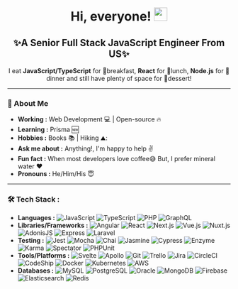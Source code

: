 <div id="header" align="center">
  <img src="https://komarev.com/ghpvc/?username=tydus0708&style=flat-square&color=blue" alt=""/>
  <h1>
    Hi, everyone!
    <img src="https://media.giphy.com/media/hvRJCLFzcasrR4ia7z/giphy.gif" width="30px"/>
  </h1>
  <h2>
    ✨A Senior Full Stack JavaScript Engineer From US✨
  </h2>
  <p>
    I eat <b>JavaScript/TypeScript</b> for 🥓breakfast, <b>React</b> for 🥪lunch, <b>Node.js</b> for 🍖dinner and still have plenty of space for 🍹dessert!
  </p>
</div>

---

### 🤔 About Me
-  **Working :**  Web Development 💻 | Open-source 🔥
-  **Learning :** Prisma 🆕
-  **Hobbies :** Books :books: | Hiking ⛰️:
-  **Ask me about :** Anything!, I'm happy to help ✌️
-  **Fun fact :** When most developers love coffee:sweat_smile: But, I prefer mineral water :heart: 
-  **Pronouns :** He/Him/His :innocent:

---

### 🛠️ Tech Stack :

- **Languages :**
  ![JavaScript](https://img.shields.io/badge/-JavaScript-333333?style=flat&logo=JavaScript)
  ![TypeScript](https://img.shields.io/badge/-TypeScript-333333?style=flat&logo=TypeScript)
  ![PHP](https://img.shields.io/badge/-PHP-333333?style=flat&logo=PHP)
  ![GraphQL](https://img.shields.io/badge/-GraphQL-333333?style=flat&logo=GraphQL)
- **Libraries/Frameworks :**
  ![Angular](https://img.shields.io/badge/-Angular-333333?style=flat&logo=Angular)
  ![React](https://img.shields.io/badge/-React-333333?style=flat&logo=React)
  ![Next.js](https://img.shields.io/badge/-Next.js-333333?style=flat&logo=Next.js)
  ![Vue.js](https://img.shields.io/badge/-Vue.js-333333?style=flat&logo=Vue.js)
  ![Nuxt.js](https://img.shields.io/badge/-Nuxt.js-333333?style=flat&logo=Nuxt.js)
  ![AdonisJS](https://img.shields.io/badge/-AdonisJS-333333?style=flat&logo=AdonisJS)
  ![Express](https://img.shields.io/badge/-Express-333333?style=flat&logo=Express)
  ![Laravel](https://img.shields.io/badge/-Laravel-333333?style=flat&logo=Laravel)
- **Testing :**
  ![Jest](https://img.shields.io/badge/-Jest-333333?style=flat&logo=Jest)
  ![Mocha](https://img.shields.io/badge/-Mocha-333333?style=flat&logo=Mocha)
  ![Chai](https://img.shields.io/badge/-Chai-333333?style=flat&logo=Chai)
  ![Jasmine](https://img.shields.io/badge/-Jasmine-333333?style=flat&logo=Jasmine)
  ![Cypress](https://img.shields.io/badge/-Cypress-333333?style=flat&logo=Cypress)
  ![Enzyme](https://img.shields.io/badge/-Enzyme-333333?style=flat&logo=Enzyme)
  ![Karma](https://img.shields.io/badge/-Karma-333333?style=flat&logo=Karma)
  ![Spectator](https://img.shields.io/badge/-Spectator-333333?style=flat&logo=Spectator)
  ![PHPUnit](https://img.shields.io/badge/-PHPUnit-333333?style=flat&logo=PHPUnit)
- **Tools/Platforms :**
  ![Svelte](https://img.shields.io/badge/-Svelte-333333?style=flat&logo=Svelte)
  ![Apollo](https://img.shields.io/badge/-Apollo-333333?style=flat&logo=ApolloGraphQL)
  ![Git](https://img.shields.io/badge/-Git-333333?style=flat&logo=Git)
  ![Trello](https://img.shields.io/badge/-Trello-333333?style=flat&logo=Trello)
  ![Jira](https://img.shields.io/badge/-Jira-333333?style=flat&logo=Jira)
  ![CircleCI](https://img.shields.io/badge/-CircleCI-333333?style=flat&logo=CircleCI)
  ![CodeShip](https://img.shields.io/badge/-CodeShip-333333?style=flat&logo=CodeShip)
  ![Docker](https://img.shields.io/badge/-Docker-333333?style=flat&logo=Docker)
  ![Kubernetes](https://img.shields.io/badge/-Kubernetes-333333?style=flat&logo=Kubernetes)
  ![AWS](https://img.shields.io/badge/-AWS-333333?style=flat&logo=AmazonAWS)
- **Databases :**
  ![MySQL](https://img.shields.io/badge/-MySQL-333333?style=flat&logo=MySQL)
  ![PostgreSQL](https://img.shields.io/badge/-PostgreSQL-333333?style=flat&logo=PostgreSQL)
  ![Oracle](https://img.shields.io/badge/-Oracle-333333?style=flat&logo=Oracle)
  ![MongoDB](https://img.shields.io/badge/-MongoDB-333333?style=flat&logo=MongoDB)
  ![Firebase](https://img.shields.io/badge/-Firebase-333333?style=flat&logo=Firebase)
  ![Elasticsearch](https://img.shields.io/badge/-Elasticsearch-333333?style=flat&logo=Elasticsearch)
  ![Redis](https://img.shields.io/badge/-Redis-333333?style=flat&logo=Redis)
